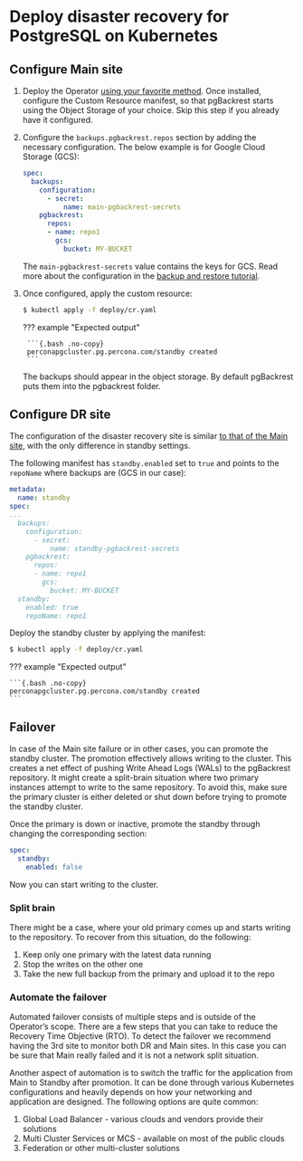 # Deploy disaster recovery for PostgreSQL on Kubernetes

## Configure Main site

1. Deploy the Operator [using your favorite method](kubectl.md). Once installed, configure the Custom Resource manifest, so that pgBackrest starts using the Object Storage of your choice. Skip this step if you already have it configured.

2. Configure the `backups.pgbackrest.repos` section by adding the necessary configuration. The below example is for Google Cloud Storage (GCS):

    ```yaml
    spec:
      backups:
        configuration:
          - secret:
              name: main-pgbackrest-secrets
        pgbackrest:
          repos:
          - name: repo1
            gcs:
              bucket: MY-BUCKET
    ```    

    The `main-pgbackrest-secrets` value contains the keys for GCS. Read more about the configuration in the [backup and restore tutorial](backups.md).

3. Once configured, apply the custom resource:

    ```{.bash data-prompt="$"}
    $ kubectl apply -f deploy/cr.yaml 
    ```

    ??? example "Expected output"

        ```{.bash .no-copy}
        perconapgcluster.pg.percona.com/standby created
        ```

    The backups should appear in the object storage. By default pgBackrest puts them into the pgbackrest folder.


## Configure DR site

The configuration of the disaster recovery site is similar [to that of the Main site](#configure-main-site), with the only difference in standby settings.

The following manifest has `standby.enabled` set to `true` and points to the `repoName` where backups are (GCS in our case):

```yaml
metadata:
  name: standby
spec: 
...
  backups:
    configuration:
      - secret:
          name: standby-pgbackrest-secrets
    pgbackrest:
      repos:
      - name: repo1
        gcs:
          bucket: MY-BUCKET
  standby:
    enabled: true
    repoName: repo1
```

Deploy the standby cluster by applying the manifest:

```{.bash data-prompt="$"}
$ kubectl apply -f deploy/cr.yaml
```

??? example "Expected output"

    ```{.bash .no-copy}
    perconapgcluster.pg.percona.com/standby created
    ```

## Failover

In case of the Main site failure or in other cases, you can promote the standby cluster. The promotion effectively allows writing to the cluster. This creates a net effect of pushing Write Ahead Logs (WALs) to the pgBackrest repository. It might create a split-brain situation where two primary instances attempt to write to the same repository. To avoid this, make sure the primary cluster is either deleted or shut down before trying to promote the standby cluster.

Once the primary is down or inactive, promote the standby through changing the corresponding section:

```yaml
spec:
  standby:
    enabled: false
```

Now you can start writing to the cluster.


### Split brain

There might be a case, where your old primary comes up and starts writing to the repository. To recover from this situation, do the following:

1. Keep only one primary with the latest data running
2. Stop the writes on the other one
3. Take the new full backup from the primary and upload it to the repo


### Automate the failover

Automated failover consists of multiple steps and is outside of the Operator’s scope. There are a few steps that you can take to reduce the Recovery Time Objective (RTO). To detect the failover we recommend having the 3rd site to monitor both DR and Main sites. In this case you can be sure that Main really failed and it is not a network split situation.

Another aspect of automation is to switch the traffic for the application from Main to Standby after promotion. It can be done through various Kubernetes configurations and heavily depends on how your networking and application are designed. The following options are quite common:

1. Global Load Balancer - various clouds and vendors provide their solutions
2. Multi Cluster Services or MCS - available on most of the public clouds
3. Federation or other multi-cluster solutions